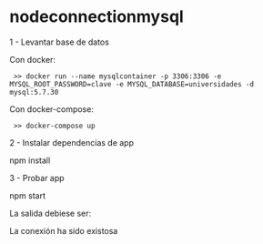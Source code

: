# nodeconnectionmysql

 1 - Levantar base de datos

 Con docker:
     
     >> docker run --name mysqlcontainer -p 3306:3306 -e MYSQL_ROOT_PASSWORD=clave -e MYSQL_DATABASE=universidades -d mysql:5.7.30

 Con docker-compose:
     
     >> docker-compose up

 2 - Instalar dependencias de app
 
npm install

 3 - Probar app
 
npm start

La salida debiese ser:

La conexión ha sido existosa


